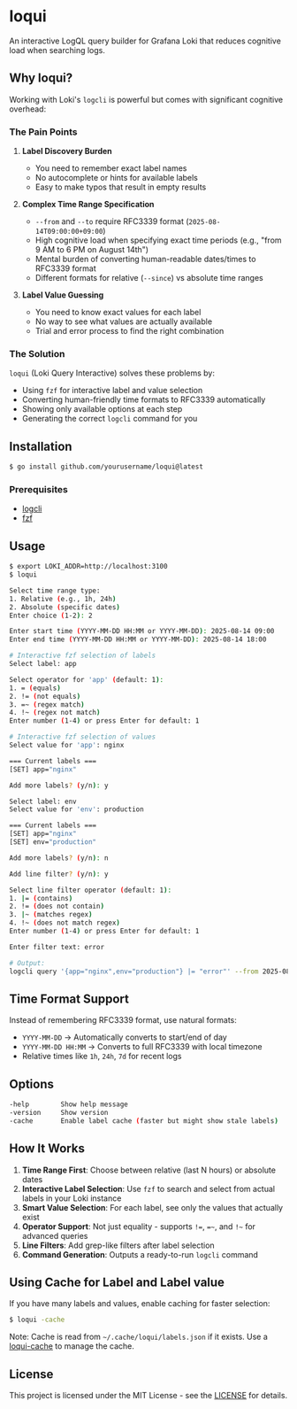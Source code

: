 # loqui

An interactive LogQL query builder for Grafana Loki that reduces cognitive load when searching logs.

## Why loqui?

Working with Loki's `logcli` is powerful but comes with significant cognitive overhead:

### The Pain Points

1. **Label Discovery Burden**
   - You need to remember exact label names
   - No autocomplete or hints for available labels
   - Easy to make typos that result in empty results

2. **Complex Time Range Specification**
   - `--from` and `--to` require RFC3339 format (`2025-08-14T09:00:00+09:00`)
   - High cognitive load when specifying exact time periods (e.g., "from 9 AM to 6 PM on August 14th")
   - Mental burden of converting human-readable dates/times to RFC3339 format
   - Different formats for relative (`--since`) vs absolute time ranges

3. **Label Value Guessing**
   - You need to know exact values for each label
   - No way to see what values are actually available
   - Trial and error process to find the right combination

### The Solution

`loqui` (Loki Query Interactive) solves these problems by:

- Using `fzf` for interactive label and value selection
- Converting human-friendly time formats to RFC3339 automatically
- Showing only available options at each step
- Generating the correct `logcli` command for you

## Installation

```bash
$ go install github.com/yourusername/loqui@latest
```

### Prerequisites

- [logcli](https://grafana.com/docs/loki/latest/query/logcli/)
- [fzf](https://github.com/junegunn/fzf)

## Usage

```bash
$ export LOKI_ADDR=http://localhost:3100
$ loqui

Select time range type:
1. Relative (e.g., 1h, 24h)
2. Absolute (specific dates)
Enter choice (1-2): 2

Enter start time (YYYY-MM-DD HH:MM or YYYY-MM-DD): 2025-08-14 09:00
Enter end time (YYYY-MM-DD HH:MM or YYYY-MM-DD): 2025-08-14 18:00

# Interactive fzf selection of labels
Select label: app

Select operator for 'app' (default: 1):
1. = (equals)
2. != (not equals)
3. =~ (regex match)
4. !~ (regex not match)
Enter number (1-4) or press Enter for default: 1

# Interactive fzf selection of values
Select value for 'app': nginx

=== Current labels ===
[SET] app="nginx"

Add more labels? (y/n): y

Select label: env
Select value for 'env': production

=== Current labels ===
[SET] app="nginx"
[SET] env="production"

Add more labels? (y/n): n

Add line filter? (y/n): y

Select line filter operator (default: 1):
1. |= (contains)
2. != (does not contain)
3. |~ (matches regex)
4. !~ (does not match regex)
Enter number (1-4) or press Enter for default: 1

Enter filter text: error

# Output:
logcli query '{app="nginx",env="production"} |= "error"' --from 2025-08-14T09:00:00+09:00 --to 2025-08-14T18:00:00+09:00
```

## Time Format Support

Instead of remembering RFC3339 format, use natural formats:

- `YYYY-MM-DD` → Automatically converts to start/end of day
- `YYYY-MM-DD HH:MM` → Converts to full RFC3339 with local timezone
- Relative times like `1h`, `24h`, `7d` for recent logs

## Options

```bash
-help        Show help message
-version     Show version
-cache       Enable label cache (faster but might show stale labels)
```

## How It Works

1. **Time Range First**: Choose between relative (last N hours) or absolute dates
2. **Interactive Label Selection**: Use `fzf` to search and select from actual labels in your Loki instance
3. **Smart Value Selection**: For each label, see only the values that actually exist
4. **Operator Support**: Not just equality - supports `!=`, `=~`, and `!~` for advanced queries
5. **Line Filters**: Add grep-like filters after label selection
6. **Command Generation**: Outputs a ready-to-run `logcli` command

## Using Cache for Label and Label value

If you have many labels and values, enable caching for faster selection:

```bash
$ loqui -cache
```

Note: Cache is read from `~/.cache/loqui/labels.json` if it exists. Use a [loqui-cache](https://github.com/zinrai/loqui-cache) to manage the cache.

## License

This project is licensed under the MIT License - see the [LICENSE](https://opensource.org/license/mit) for details.
